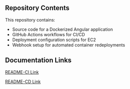 ## Repository Contents  
This repository contains:  
- Source code for a Dockerized Angular application  
- GitHub Actions workflows for CI/CD  
- Deployment configuration scripts for EC2  
- Webhook setup for automated container redeployments  

## Documentation Links  

[README-CI Link](README-CI.md)  

[README-CD Link](README-CD.md)  
